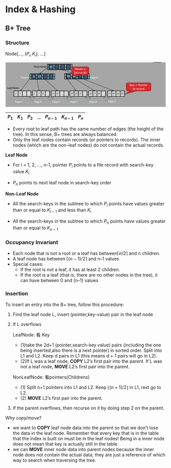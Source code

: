 # Index & Hashing
## B+ Tree

### Structure

Node[…, ($P_i,K_i$), …] 

![20210528150834](https://raw.githubusercontent.com/zxc2012/image/main/20210528150834.png)

|$P_1$|$K_1$|$P_2$|...|$P_{n-1}$|$K_{n-1}$|$P_n$|
|-|-|-|-|-|-|-|

- Every root to leaf path has the same number of edges (the height of the tree). In this
sense, B+ trees are always balanced. 
- Only the leaf nodes contain records (or pointers to records). The
inner nodes (which are the non-leaf nodes) do not contain the actual records.

**Leaf Node**

- For i = 1, 2, ..., n–1, pointer $P_i$ points to a file record with search-key value $K_i$

- $P_n$ points to next leaf node in search-key order

**Non-Leaf Node**

- All the search-keys in the subtree to which $P_i$ points have values greater than or equal to $K_{i-1}$ and less than $K_i$ 

- All the search-keys in the subtree to which $P_n$ points have values greater than or equal to $K_{n-1}$

### Occupancy Invariant

- Each node that is not a root or a leaf has between$\lceil n/2 \rceil$ and n children.
- A leaf node has between $\lceil (n-1)/2 \rceil$ and n–1 values
- Special cases: 
    - If the root is not a leaf, it has at least 2 children.
    - If the root is a leaf (that is, there are no other nodes in the tree), it can have between 0 and (n–1) values

### Insertion

To insert an entry into the B+ tree, follow this procedure:

1. Find the leaf node L, insert (pointer,key-value) pair in the leaf node

2. If L overflows

    LeafNode: 看 Key

    - (1)take the 2d+1 (pointer,search-key value) pairs (including the one being inserted,also there is a next pointer) in sorted order. Split into L1 and L2. Keep d pairs in L1 (this means d + 1 pairs will go in L2).
    - (2)If L was a leaf node, **COPY** L2’s first pair into the parent.
    If L was not a leaf node, **MOVE** L2’s first pair into the parent.

    NonLeafNode: 看pointers(Childrens)

    - (1) Split n+1 pointers into L1 and L2. 
    Keep $\lfloor{(n+1)/2}\rfloor$ in L1, rest go to L2.
    - (2) **MOVE** L2’s first pair into the parent.

3. If the parent overflows, then recurse on it by doing step 2 on the parent.

Why *copy/move*?

- we want to **COPY** leaf node data into the parent so that we don’t lose the data in the
leaf node. Remember that every key that is in the table that the index is built on must be in
the leaf nodes! Being in a inner node does not mean that key is actually still in the table.
- we can **MOVE** inner node data into parent nodes because the inner node does
not contain the actual data, they are just a reference of which way to search when traversing the tree.